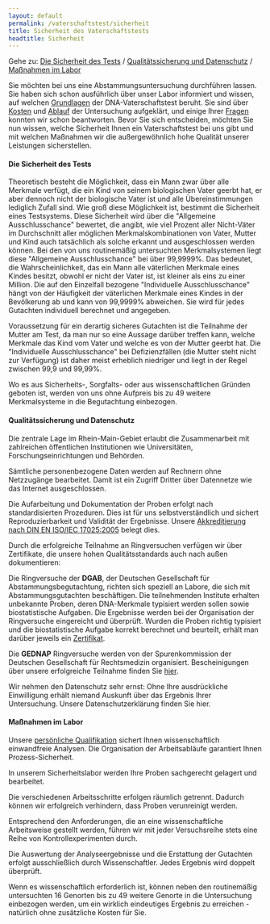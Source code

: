 ```yaml
---
layout: default
permalink: /vaterschaftstest/sicherheit
title: Sicherheit des Vaterschaftstests
headtitle: Sicherheit
---
```

Gehe zu: [Die Sicherheit des Tests](#die-sicherheit-des-tests) / [Qualitätssicherung und Datenschutz](#qualitätssicherung-und-datenschutz) / [Maßnahmen im Labor](#maßnahmen-im-labor)

Sie möchten bei uns eine Abstammungsuntersuchung durchführen lassen. Sie haben sich schon ausführlich über unser Labor informiert und wissen, auf welchen [Grundlagen](/vaterschaftstest/grundlagen) der DNA-Vaterschaftstest beruht. Sie sind über [Kosten](/vaterschaftstest/preise) und [Ablauf](/vaterschaftstest/ablauf) der Untersuchung aufgeklärt, und einige Ihrer [Fragen](/faq) konnten wir schon beantworten. Bevor Sie sich entscheiden, möchten Sie nun wissen, welche Sicherheit Ihnen ein Vaterschaftstest bei uns gibt und mit welchen Maßnahmen wir die außergewöhnlich hohe Qualität unserer Leistungen sicherstellen.


#### Die Sicherheit des Tests
Theoretisch besteht die Möglichkeit, dass ein Mann zwar über alle Merkmale verfügt, die ein Kind von seinem biologischen Vater geerbt hat, er aber dennoch nicht der biologische Vater ist und alle Übereinstimmungen lediglich Zufall sind. Wie groß diese Möglichkeit ist, bestimmt die Sicherheit eines Testsystems. Diese Sicherheit wird über die "Allgemeine Ausschlusschance" bewertet, die angibt, wie viel Prozent aller Nicht-Väter im Durchschnitt aller möglichen Merkmalskombinationen von Vater, Mutter und Kind auch tatsächlich als solche erkannt und ausgeschlossen werden können. Bei den von uns routinemäßig untersuchten Merkmalsystemen liegt diese "Allgemeine Ausschlusschance" bei über 99,9999%. Das bedeutet, die Wahrscheinlichkeit, das ein Mann alle väterlichen Merkmale eines Kindes besitzt, obwohl er nicht der Vater ist, ist kleiner als eins zu einer Million. Die auf den Einzelfall bezogene "Individuelle Ausschlusschance" hängt von der Häufigkeit der väterlichen Merkmale eines Kindes in der Bevölkerung ab und kann von 99,9999% abweichen. Sie wird für jedes Gutachten individuell berechnet und angegeben.

Voraussetzung für ein derartig sicheres Gutachten ist die Teilnahme der Mutter am Test, da man nur so eine Aussage darüber treffen kann, welche Merkmale das Kind vom Vater und welche es von der Mutter geerbt hat. Die "Individuelle Ausschlusschance" bei Defizienzfällen (die Mutter steht nicht zur Verfügung) ist daher meist erheblich niedriger und liegt in der Regel zwischen 99,9 und 99,99%.

Wo es aus Sicherheits-, Sorgfalts- oder aus wissenschaftlichen Gründen geboten ist, werden von uns ohne Aufpreis bis zu 49 weitere Merkmalsysteme in die Begutachtung einbezogen.

#### Qualitätssicherung und Datenschutz
Die zentrale Lage im Rhein-Main-Gebiet erlaubt die Zusammenarbeit mit zahlreichen öffentlichen Institutionen wie Universitäten, Forschungseinrichtungen und Behörden.

Sämtliche personenbezogene Daten werden auf Rechnern ohne Netzzugänge bearbeitet. Damit ist ein Zugriff Dritter über Datennetze wie das Internet ausgeschlossen.

Die Aufarbeitung und Dokumentation der Proben erfolgt nach standardisierten Prozeduren. Dies ist für uns selbstverständlich und sichert Reproduzierbarkeit und Validität der Ergebnisse. Unsere [Akkreditierung nach DIN EN ISO/IEC 17025:2005](/zertifikate) belegt dies.

Durch die erfolgreiche Teilnahme an Ringversuchen verfügen wir über Zertifikate, die unsere hohen Qualitätsstandards auch nach außen dokumentieren:

Die Ringversuche der **DGAB**, der Deutschen Gesellschaft für Abstammungsbegutachtung, richten sich speziell an Labore, die sich mit Abstammungsgutachten beschäftigen. Die teilnehmenden Institute erhalten unbekannte Proben, deren DNA-Merkmale typisiert werden sollen sowie biostatistische Aufgaben. Die Ergebnisse werden bei der Organisation der Ringversuche eingereicht und überprüft. Wurden die Proben richtig typisiert und die biostatistische Aufgabe korrekt berechnet und beurteilt, erhält man darüber jeweils ein [Zertifikat](/zertifikate).

Die **GEDNAP** Ringversuche werden von der Spurenkommission der Deutschen Gesellschaft für Rechtsmedizin organisiert. Bescheinigungen über unsere erfolgreiche Teilnahme finden Sie [hier](/zertifikate).

Wir nehmen den Datenschutz sehr ernst: Ohne Ihre ausdrückliche Einwilligung erhält niemand Auskunft über das Ergebnis Ihrer Untersuchung. Unsere Datenschutzerklärung finden Sie hier.

#### Maßnahmen im Labor
Unsere [persönliche Qualifikation](/wir) sichert Ihnen wissenschaftlich einwandfreie Analysen. Die Organisation der Arbeitsabläufe garantiert Ihnen Prozess-Sicherheit.

In unserem Sicherheitslabor werden Ihre Proben sachgerecht gelagert und bearbeitet.

Die verschiedenen Arbeitsschritte erfolgen räumlich getrennt. Dadurch können wir erfolgreich verhindern, dass Proben verunreinigt werden.

Entsprechend den Anforderungen, die an eine wissenschaftliche Arbeitsweise gestellt werden, führen wir mit jeder Versuchsreihe stets eine Reihe von Kontrollexperimenten durch.

Die Auswertung der Analyseergebnisse und die Erstattung der Gutachten erfolgt ausschließlich durch Wissenschaftler. Jedes Ergebnis wird doppelt überprüft.

Wenn es wissenschaftlich erforderlich ist, können neben den routinemäßig untersuchten 16 Genorten bis zu 49 weitere Genorte in die Untersuchung einbezogen werden, um ein wirklich eindeutiges Ergebnis zu erreichen - natürlich ohne zusätzliche Kosten für Sie.
